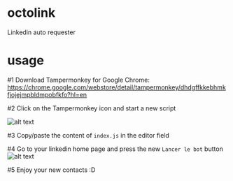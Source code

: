 # octolink
Linkedin auto requester

# usage

#1 Download Tampermonkey for Google Chrome: https://chrome.google.com/webstore/detail/tampermonkey/dhdgffkkebhmkfjojejmpbldmpobfkfo?hl=en

#2 Click on the Tampermonkey icon and start a new script

![alt text](https://image.ibb.co/iyVfpo/Screen_Shot_2018_06_28_at_08_55_09.png "New script")

#3 Copy/paste the content of `index.js` in the editor field

#4 Go to your linkedin home page and press the new `Lancer le bot` button
![alt text](https://image.ibb.co/kCraN8/Screen_Shot_2018_06_28_at_08_59_08.png "Lancer le bot")

#5 Enjoy your new contacts :D
